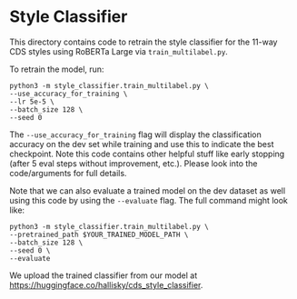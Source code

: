# Style Classifier

This directory contains code to retrain the style classifier for the 11-way CDS styles using RoBERTa Large via `train_multilabel.py`.

To retrain the model, run:

```
python3 -m style_classifier.train_multilabel.py \ 
--use_accuracy_for_training \
--lr 5e-5 \
--batch_size 128 \
--seed 0
```

The `--use_accuracy_for_training` flag will display the classification accuracy on the dev set while training and use this to indicate the best checkpoint. Note this code contains other helpful stuff like early stopping (after 5 eval steps without improvement, etc.). Please look into the code/arguments for full details.

Note that we can also evaluate a trained model on the dev dataset as well using this code by using the `--evaluate` flag. The full command might look like:

```
python3 -m style_classifier.train_multilabel.py \ 
--pretrained_path $YOUR_TRAINED_MODEL_PATH \
--batch_size 128 \
--seed 0 \
--evaluate 
```

We upload the trained classifier from our model at https://huggingface.co/hallisky/cds_style_classifier.